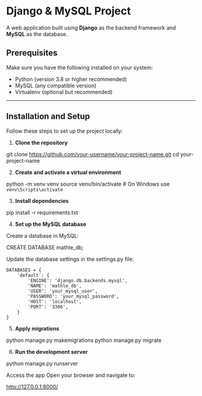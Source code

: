 # Django & MySQL Project

A web application built using **Django** as the backend framework and **MySQL** as the database.

## Prerequisites

Make sure you have the following installed on your system:

- Python (version 3.8 or higher recommended)
- MySQL (any compatible version)
- Virtualenv (optional but recommended)

---

## Installation and Setup

Follow these steps to set up the project locally:

1. **Clone the repository**  

  git clone https://github.com/your-username/your-project-name.git
  cd your-project-name
   
2. **Create and activate a virtual environment**

  python -m venv venv
  source venv/bin/activate  # On Windows use `venv\Scripts\activate`

3. **Install dependencies**

  pip install -r requirements.txt

4. **Set up the MySQL database**

Create a database in MySQL:

  CREATE DATABASE mathle_db;

Update the database settings in the settings.py file:

    DATABASES = {
        'default': {
            'ENGINE': 'django.db.backends.mysql',
            'NAME': 'mathle_db',
            'USER': 'your_mysql_user',
            'PASSWORD': 'your_mysql_password',
            'HOST': 'localhost',
            'PORT': '3306',
        }
    }

5. **Apply migrations**

  python manage.py makemigrations
  python manage.py migrate

6. **Run the development server**

  python manage.py runserver

Access the app
Open your browser and navigate to:

  http://127.0.0.1:8000/
